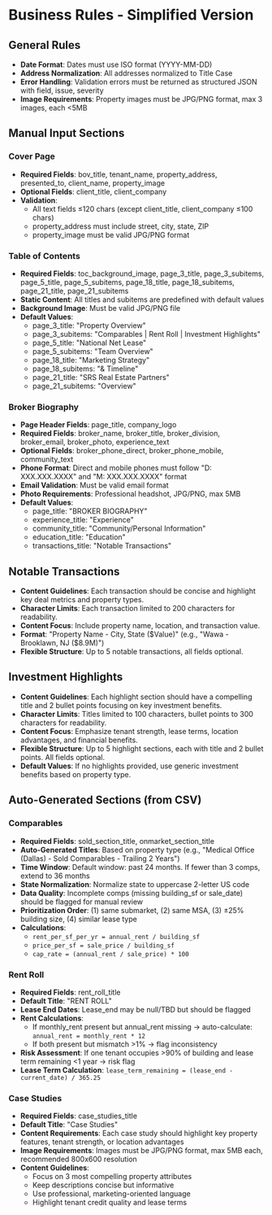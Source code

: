 # Business Rules - Simplified Version

## General Rules
- **Date Format**: Dates must use ISO format (YYYY-MM-DD)
- **Address Normalization**: All addresses normalized to Title Case
- **Error Handling**: Validation errors must be returned as structured JSON with field, issue, severity
- **Image Requirements**: Property images must be JPG/PNG format, max 3 images, each <5MB

## Manual Input Sections

### Cover Page
- **Required Fields**: bov_title, tenant_name, property_address, presented_to, client_name, property_image
- **Optional Fields**: client_title, client_company
- **Validation**: 
  - All text fields ≤120 chars (except client_title, client_company ≤100 chars)
  - property_address must include street, city, state, ZIP
  - property_image must be valid JPG/PNG format

### Table of Contents
- **Required Fields**: toc_background_image, page_3_title, page_3_subitems, page_5_title, page_5_subitems, page_18_title, page_18_subitems, page_21_title, page_21_subitems
- **Static Content**: All titles and subitems are predefined with default values
- **Background Image**: Must be valid JPG/PNG file
- **Default Values**:
  - page_3_title: "Property Overview"
  - page_3_subitems: "Comparables | Rent Roll | Investment Highlights"
  - page_5_title: "National Net Lease"
  - page_5_subitems: "Team Overview"
  - page_18_title: "Marketing Strategy"
  - page_18_subitems: "& Timeline"
  - page_21_title: "SRS Real Estate Partners"
  - page_21_subitems: "Overview"

### Broker Biography
- **Page Header Fields**: page_title, company_logo
- **Required Fields**: broker_name, broker_title, broker_division, broker_email, broker_photo, experience_text
- **Optional Fields**: broker_phone_direct, broker_phone_mobile, community_text
- **Phone Format**: Direct and mobile phones must follow "D: XXX.XXX.XXXX" and "M: XXX.XXX.XXXX" format
- **Email Validation**: Must be valid email format
- **Photo Requirements**: Professional headshot, JPG/PNG, max 5MB
- **Default Values**:
  - page_title: "BROKER BIOGRAPHY"
  - experience_title: "Experience"
  - community_title: "Community/Personal Information"
  - education_title: "Education"
  - transactions_title: "Notable Transactions"

## Notable Transactions
- **Content Guidelines**: Each transaction should be concise and highlight key deal metrics and property types.
- **Character Limits**: Each transaction limited to 200 characters for readability.
- **Content Focus**: Include property name, location, and transaction value.
- **Format**: "Property Name - City, State ($Value)" (e.g., "Wawa - Brooklawn, NJ ($8.9M)")
- **Flexible Structure**: Up to 5 notable transactions, all fields optional.

## Investment Highlights
- **Content Guidelines**: Each highlight section should have a compelling title and 2 bullet points focusing on key investment benefits.
- **Character Limits**: Titles limited to 100 characters, bullet points to 300 characters for readability.
- **Content Focus**: Emphasize tenant strength, lease terms, location advantages, and financial benefits.
- **Flexible Structure**: Up to 5 highlight sections, each with title and 2 bullet points. All fields optional.
- **Default Values**: If no highlights provided, use generic investment benefits based on property type.

## Auto-Generated Sections (from CSV)

### Comparables
- **Required Fields**: sold_section_title, onmarket_section_title
- **Auto-Generated Titles**: Based on property type (e.g., "Medical Office (Dallas) - Sold Comparables - Trailing 2 Years")
- **Time Window**: Default window: past 24 months. If fewer than 3 comps, extend to 36 months
- **State Normalization**: Normalize state to uppercase 2-letter US code
- **Data Quality**: Incomplete comps (missing building_sf or sale_date) should be flagged for manual review
- **Prioritization Order**: (1) same submarket, (2) same MSA, (3) ±25% building size, (4) similar lease type
- **Calculations**:
  - `rent_per_sf_per_yr = annual_rent / building_sf`
  - `price_per_sf = sale_price / building_sf`
  - `cap_rate = (annual_rent / sale_price) * 100`

### Rent Roll
- **Required Fields**: rent_roll_title
- **Default Title**: "RENT ROLL"
- **Lease End Dates**: Lease_end may be null/TBD but should be flagged
- **Rent Calculations**: 
  - If monthly_rent present but annual_rent missing → auto-calculate: `annual_rent = monthly_rent * 12`
  - If both present but mismatch >1% → flag inconsistency
- **Risk Assessment**: If one tenant occupies >90% of building and lease term remaining <1 year → risk flag
- **Lease Term Calculation**: `lease_term_remaining = (lease_end - current_date) / 365.25`

### Case Studies
- **Required Fields**: case_studies_title
- **Default Title**: "Case Studies"
- **Content Requirements**: Each case study should highlight key property features, tenant strength, or location advantages
- **Image Requirements**: Images must be JPG/PNG format, max 5MB each, recommended 800x600 resolution
- **Content Guidelines**:
  - Focus on 3 most compelling property attributes
  - Keep descriptions concise but informative
  - Use professional, marketing-oriented language
  - Highlight tenant credit quality and lease terms
